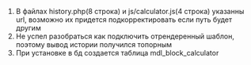 1. В файлах history.php(8 строка) и js/calculator.js(4 строка) указанны url, возможно их придется подкорректировать если путь будет другим
2. Не успел разобраться как подключить отрендеренный шаблон, поэтому вывод истории получился топорным
3. При установке в бд создается таблица mdl_block_calculator